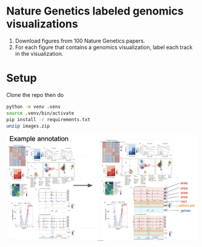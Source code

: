 # Nature Genetics labeled genomics visualizations

1. Download figures from 100 Nature Genetics papers. 
2. For each figure that contains a genomics visualization, label each track in the visualization.

# Setup
Clone the repo then do
```bash
python -m venv .venv
source .venv/bin/activate
pip install -r requirements.txt
unzip images.zip
```

![Example Annotation](image.png)